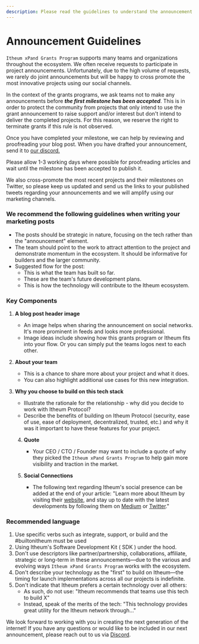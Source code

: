 ```yaml
---
description: Please read the guidelines to understand the announcement policies
---
```


# Announcement Guidelines

`Itheum xPand Grants Program` supports many teams and organizations throughout the ecosystem. We often receive requests to participate in project announcements. Unfortunately, due to the high volume of requests, we rarely do joint announcements but will be happy to cross promote the most innovative projects using our social channels.

In the context of the grants programs, we ask teams not to make any announcements before _**the first milestone has been accepted**_. This is in order to protect the community from projects that only intend to use the grant announcement to raise support and/or interest but don't intend to deliver the completed projects. For this reason, we reserve the right to terminate grants if this rule is not observed.

Once you have completed your milestone, we can help by reviewing and proofreading your blog post. When you have drafted your announcement, send it to [our discord.](https://discord.com/invite/y77P9gKF27)

Please allow 1-3 working days where possible for proofreading articles and wait until the milestone has been accepted to publish it.

We also cross-promote the most recent projects and their milestones on Twitter, so please keep us updated and send us the links to your published tweets regarding your announcements and we will amplify using our marketing channels.

### We recommend the following guidelines when writing your marketing posts

* The posts should be strategic in nature, focusing on the tech rather than the "announcement" element.
* The team should point to the work to attract attention to the project and demonstrate momentum in the ecosystem. It should be informative for builders and the larger community.
* Suggested flow for the post:
  * This is what the team has built so far.
  * These are the team's future development plans.
  * This is how the technology will contribute to the Itheum ecosystem.

### Key Components

1.  **A blog post header image**

    * An image helps when sharing the announcement on social networks. It's more prominent in feeds and looks more professional.
    * Image ideas include showing how this grants program or Itheum fits into your flow. Or you can simply put the teams logos next to each other.


2.  **About your team**

    * This is a chance to share more about your project and what it does.
    * You can also highlight additional use cases for this new integration.


3.  **Why you choose to build on this tech stack**

    * Illustrate the rationale for the relationship - why did you decide to work with Itheum Protocol?
    * Describe the benefits of building on Itheum Protocol (security, ease of use, ease of deployment, decentralized, trusted, etc.) and why it was it important to have these features for your project.



    4.  **Quote**

        * Your CEO / CTO / Founder may want to include a quote of why they picked the `Itheum xPand Grants Program` to help gain more visibility and traction in the market.


    5. **Social Connections**
       * The following text regarding Itheum's social presence can be added at the end of your article: "Learn more about Itheum by visiting their [website](https://itheum.io), and stay up to date with the latest developments by following them on [Medium](https://medium.com/itheum) or [Twitter](https://twitter.com/itheum)."

### Recommended language

1. Use specific verbs such as integrate, support, or build and the #builtonitheum must be used
2. Using Itheum's Software Development Kit ( SDK ) under the hood.
3. Don't use descriptors like partner/partnership, collaborations, affiliate, strategic or long-term in these announcements—due to the various and evolving ways `Itheum xPand Grants Program` works with the ecosystem.
4. Don't describe your technology as the "first" to build on Itheum—the timing for launch implementations across all our projects is indefinite.
5. Don't indicate that Itheum prefers a certain technology over all others:
   * As such, do not use: "Itheum recommends that teams use this tech to build X"
   * Instead, speak of the merits of the tech: "This technology provides great utility for the Itheum network through..."

We look forward to working with you in creating the next generation of the internet! If you have any questions or would like to be included in our next announcement, please reach out to us via [Discord](https://discord.com/invite/y77P9gKF27).
